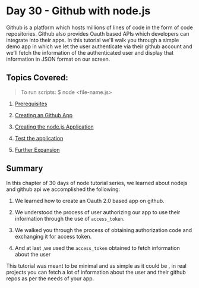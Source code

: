 # Day 30 - Github with node.js

Github is a platform which hosts millions of lines of code in the form of code repositories. Github also provides Oauth based APIs which developers can integrate into their apps. In this tutorial we'll walk you through a simple demo app in which we let the user authenticate via their github account and we'll fetch the information of the authenticated user and display that information in JSON format on our screen.

## Topics Covered:

> To run scripts: \$ node <file-name.js>

1. [Prerequisites]()

2. [Creating an Github App]()

3. [Creating the node.js Application]()

4. [Test the application]()

5. [Further Expansion]()

## Summary

In this chapter of 30 days of node tutorial series, we learned about nodejs and github api we accomplished the following:

1. We learned how to create an Oauth 2.0 based app on github.

2. We understood the process of user authorizing our app to use their information through the use of `access_token`.

3. We walked you through the process of obtaining authorization code and exchanging it for access token.

4. And at last ,we used the `access_token` obtained to fetch information about the user

This tutorial was meant to be minimal and as simple as it could be , in real projects you can fetch a lot of information about the user and their github repos as per the needs of your app.
